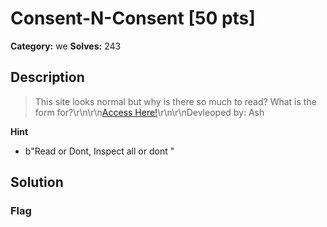 # Consent-N-Consent [50 pts]

**Category:** we
**Solves:** 243

## Description
>This site looks normal but why is there so much to read? What is the form for?\r\n\r\n[Access Here!](http://44.210.135.76)\r\n\r\nDevleoped by: Ash

**Hint**
* b"Read or Dont, Inspect all or dont "

## Solution

### Flag

